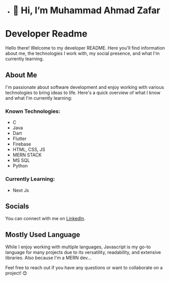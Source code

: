 - # 👋 Hi, I’m Muhammad Ahmad Zafar 
# Developer Readme

Hello there! Welcome to my developer README. Here you'll find information about me, the technologies I work with, my social presence, and what I'm currently learning.

## About Me

I'm passionate about software development and enjoy working with various technologies to bring ideas to life. Here's a quick overview of what I know and what I'm currently learning:

### Known Technologies:
- C
- Java
- Dart
- Flutter
- Firebase
- HTML, CSS, JS
- MERN STACK
- MS SQL
- Python

### Currently Learning:
- Next Js

## Socials

You can connect with me on [LinkedIn]([https://www.linkedin.com/in/yourusername/](https://www.linkedin.com/in/muhammad-ahmad-zafar-4b306122a/)).

## Mostly Used Language

While I enjoy working with multiple languages, Javascript is my go-to language for many projects due to its versatility, readability, and extensive libraries. Also because I'm a MERN dev...

Feel free to reach out if you have any questions or want to collaborate on a project! 😊

<!---
m-ahmadzafar/m-ahmadzafar is a ✨ special ✨ repository because its `README.md` (this file) appears on your GitHub profile.
You can click the Preview link to take a look at your changes.
--->
